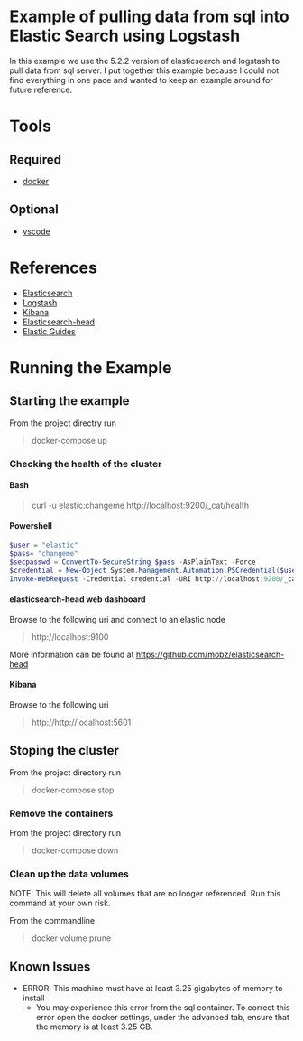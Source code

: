 # Example of pulling data from sql into Elastic Search using Logstash
In this example we use the 5.2.2 version of elasticsearch and logstash to pull data from sql server.  I put together this example because I could not find everything in one pace and wanted to keep an example around for future reference.

# Tools
## Required
* [docker](https://www.docker.com/)

## Optional 
* [vscode](https://code.visualstudio.com)

# References
* [Elasticsearch](https://www.elastic.co/guide/en/elasticsearch/reference/current/index.html)
* [Logstash](https://www.elastic.co/guide/en/logstash/current/index.html)
* [Kibana](https://www.elastic.co/guide/en/kibana/current/index.html)
* [Elasticsearch-head](https://github.com/mobz/elasticsearch-head)
* [Elastic Guides](https://www.elastic.co/guide/index.html)

# Running the Example
## Starting the example
From the project directry run
> docker-compose up

### Checking the health of the cluster
#### Bash
> curl -u elastic:changeme http://localhost:9200/_cat/health

#### Powershell
```Powershell
$user = "elastic"
$pass= "changeme"
$secpasswd = ConvertTo-SecureString $pass -AsPlainText -Force
$credential = New-Object System.Management.Automation.PSCredential($user, $secpasswd)
Invoke-WebRequest -Credential credential -URI http://localhost:9200/_cat/health
```
#### elasticsearch-head web dashboard
Browse to the following uri and connect to an elastic node
> http://localhost:9100

More information can be found at https://github.com/mobz/elasticsearch-head

#### Kibana
Browse to the following uri
> http://http://localhost:5601

## Stoping the cluster
From the project directory run
> docker-compose stop

### Remove the containers
From the project directory run
> docker-compose down

### Clean up the data volumes
NOTE: This will delete all volumes that are no longer referenced.  Run this command at your own risk.

From the commandline
> docker volume prune

## Known Issues
* ERROR: This machine must have at least 3.25 gigabytes of memory to install
    * You may experience this error from the sql container.  To correct this error open the docker settings, under the advanced tab, ensure that the memory is at least 3.25 GB.